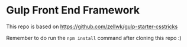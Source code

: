 # Gulp Front End Framework  

This repo is based on 
https://github.com/zellwk/gulp-starter-csstricks

Remember to do run the `npm install` command after cloning this repo :) 